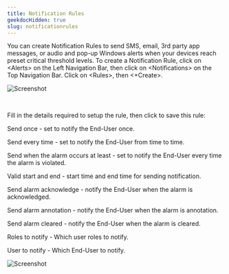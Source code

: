 ```yaml
---
title: Notification Rules
geekdocHidden: true
slug: notificationrules
---
```


You can create Notification Rules to send SMS, email, 3rd party app messages, or audio and pop-up Windows alerts when your devices reach preset critical threshold levels. To create a Notification Rule, click on \<Alerts> on the Left Navigation Bar, then click on \<Notifications> on the Top Navigation Bar. Click on \<Rules>, then <+Create>.

![Screenshot](/cloud_vista/alerts/images/rules1.png)

&nbsp;

Fill in the details required to setup the rule, then click <Save> to save this rule: 

Send once - set to notify the End-User once.

Send every time - set to notify the End-User from time to time.

Send when the alarm occurs at least - set to notify the End-User every time the alarm is violated.

Valid start and end - start time and end time for sending notification.

Send alarm acknowledge - notify the End-User when the alarm is acknowledged.

Send alarm annotation - notify the End-User when the alarm is annotation.

Send alarm cleared - notify the End-User when the alarm is cleared.

Roles to notify - Which user roles to notify.

User to notify - Which End-User to notify.

![Screenshot](/cloud_vista/alerts/images/rules2.PNG)

